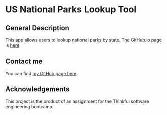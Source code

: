 # US National Parks Lookup Tool

## General Description
This app allows users to lookup national parks by state. The GitHub.io page is [here](https://sam1cutler.github.io/NationalParksLookupTool/).

## Contact me
You can find [my GitHub page here](https://github.com/sam1cutler).

## Acknowledgements
This project is the product of an assignment for the Thinkful software engineering bootcamp. 
